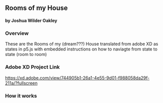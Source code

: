 ## Rooms of my House
#### by Joshua Wilder Oakley


### Overview
These are the Rooms of my (dream???) House 
translated from adobe XD as states in p5.js with embedded instructions on how to naviagte from state to state (room to room)



### Adobe XD Project Link
https://xd.adobe.com/view/744905b1-26a1-4e55-9d01-f988058da29f-211a/?fullscreen



### How it works
